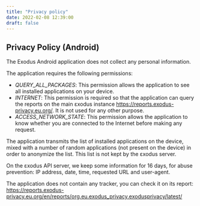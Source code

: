```yaml
---
title: "Privacy policy"
date: 2022-02-08 12:39:00
draft: false
---
```


## Privacy Policy (Android)

The Exodus Android application does not collect any personal information.

The application requires the following permissions:

* *QUERY_ALL_PACKAGES*: This permission allows the application to see all installed applications on your device.
* *INTERNET*: This permission is required so that the application can query the reports on the main εxodus instance <https://reports.exodus-privacy.eu.org/>. It is not used for any other purpose.
* *ACCESS_NETWORK_STATE*: This permission allows the application to know whether you are connected to the Internet before making any request.

The application transmits the list of installed applications on the device, mixed with a number of random applications (not present on the device) in order to anonymize the list. This list is not kept by the εxodus server.

On the εxodus API server, we keep some information for 16 days, for abuse prevention: IP address, date, time, requested URL and user-agent.

The application does not contain any tracker, you can check it on its report: <https://reports.exodus-privacy.eu.org/en/reports/org.eu.exodus_privacy.exodusprivacy/latest/>
